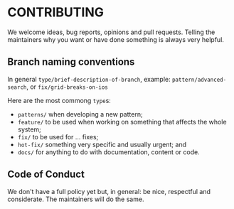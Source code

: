 # CONTRIBUTING

We welcome ideas, bug reports, opinions and pull requests. Telling the maintainers
why you want or have done something is always very helpful.


## Branch naming conventions

In general `type/brief-description-of-branch`, example: `pattern/advanced-search`,
or `fix/grid-breaks-on-ios`

Here are the most commong `type`s:

- `patterns/` when developing a new pattern;
- `feature/` to be used when working on something that affects the whole system;
- `fix/` to be used for ... fixes;
- `hot-fix/` something very specific and usually urgent; and
- `docs/` for anything to do with documentation, content or code.

## Code of Conduct

We don't have a full policy yet but, in general: be nice, respectful
and considerate. The maintainers will do the same.

